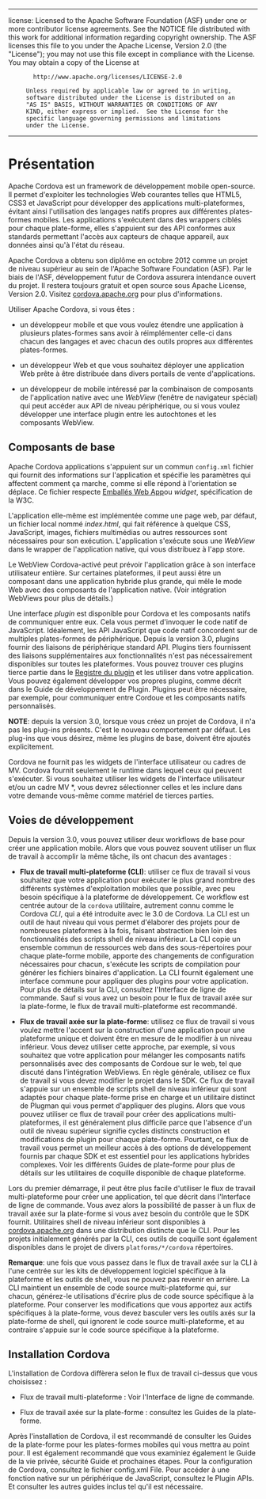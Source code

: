 * * *

license: Licensed to the Apache Software Foundation (ASF) under one or more contributor license agreements. See the NOTICE file distributed with this work for additional information regarding copyright ownership. The ASF licenses this file to you under the Apache License, Version 2.0 (the "License"); you may not use this file except in compliance with the License. You may obtain a copy of the License at

           http://www.apache.org/licenses/LICENSE-2.0
    
         Unless required by applicable law or agreed to in writing,
         software distributed under the License is distributed on an
         "AS IS" BASIS, WITHOUT WARRANTIES OR CONDITIONS OF ANY
         KIND, either express or implied.  See the License for the
         specific language governing permissions and limitations
         under the License.
    

* * *

# Présentation

Apache Cordova est un framework de développement mobile open-source. Il permet d'exploiter les technologies Web courantes telles que HTML5, CSS3 et JavaScript pour développer des applications multi-plateformes, évitant ainsi l'utilisation des langages natifs propres aux différentes plates-formes mobiles. Les applications s'exécutent dans des wrappers ciblés pour chaque plate-forme, elles s'appuient sur des API conformes aux standards permettant l'accès aux capteurs de chaque appareil, aux données ainsi qu'à l'état du réseau.

Apache Cordova a obtenu son diplôme en octobre 2012 comme un projet de niveau supérieur au sein de l'Apache Software Foundation (ASF). Par le biais de l'ASF, développement futur de Cordova assurera intendance ouvert du projet. Il restera toujours gratuit et open source sous Apache License, Version 2.0. Visitez [cordova.apache.org][1] pour plus d'informations.

 [1]: http://cordova.apache.org

Utiliser Apache Cordova, si vous êtes :

*   un développeur mobile et que vous voulez étendre une application à plusieurs plates-formes sans avoir à réimplémenter celle-ci dans chacun des langages et avec chacun des outils propres aux différentes plates-formes.

*   un développeur Web et que vous souhaitez déployer une application Web prête à être distribuée dans divers portails de vente d'applications.

*   un développeur de mobile intéressé par la combinaison de composants de l'application native avec une *WebView* (fenêtre de navigateur spécial) qui peut accéder aux API de niveau périphérique, ou si vous voulez développer une interface plugin entre les autochtones et les composants WebView.

## Composants de base

Apache Cordova applications s'appuient sur un commun `config.xml` fichier qui fournit des informations sur l'application et spécifie les paramètres qui affectent comment ça marche, comme si elle répond à l'orientation se déplace. Ce fichier respecte [Emballés Web App][2]ou *widget*, spécification de la W3C.

 [2]: http://www.w3.org/TR/widgets/

L'application elle-même est implémentée comme une page web, par défaut, un fichier local nommé *index.html*, qui fait référence à quelque CSS, JavaScript, images, fichiers multimédias ou autres ressources sont nécessaires pour son exécution. L'application s'exécute sous une *WebView* dans le wrapper de l'application native, qui vous distribuez à l'app store.

Le WebView Cordova-activé peut prévoir l'application grâce à son interface utilisateur entière. Sur certaines plateformes, il peut aussi être un composant dans une application hybride plus grande, qui mêle le mode Web avec des composants de l'application native. (Voir intégration WebViews pour plus de détails.)

Une interface *plugin* est disponible pour Cordova et les composants natifs de communiquer entre eux. Cela vous permet d'invoquer le code natif de JavaScript. Idéalement, les API JavaScript que code natif concordent sur de multiples plates-formes de périphérique. Depuis la version 3.0, plugins fournir des liaisons de périphérique standard API. Plugins tiers fournissent des liaisons supplémentaires aux fonctionnalités n'est pas nécessairement disponibles sur toutes les plateformes. Vous pouvez trouver ces plugins tierce partie dans le [Registre du plugin][3] et les utiliser dans votre application. Vous pouvez également développer vos propres plugins, comme décrit dans le Guide de développement de Plugin. Plugins peut être nécessaire, par exemple, pour communiquer entre Cordoue et les composants natifs personnalisés.

 [3]: http://plugins.cordova.io

**NOTE**: depuis la version 3.0, lorsque vous créez un projet de Cordova, il n'a pas les plug-ins présents. C'est le nouveau comportement par défaut. Les plug-ins que vous désirez, même les plugins de base, doivent être ajoutés explicitement.

Cordova ne fournit pas les widgets de l'interface utilisateur ou cadres de MV. Cordova fournit seulement le runtime dans lequel ceux qui peuvent s'exécuter. Si vous souhaitez utiliser les widgets de l'interface utilisateur et/ou un cadre MV *, vous devrez sélectionner celles et les inclure dans votre demande vous-même comme matériel de tierces parties.

## Voies de développement

Depuis la version 3.0, vous pouvez utiliser deux workflows de base pour créer une application mobile. Alors que vous pouvez souvent utiliser un flux de travail à accomplir la même tâche, ils ont chacun des avantages :

*   **Flux de travail multi-plateforme (CLI)**: utiliser ce flux de travail si vous souhaitez que votre application pour exécuter le plus grand nombre des différents systèmes d'exploitation mobiles que possible, avec peu besoin spécifique à la plateforme de développement. Ce workflow est centrée autour de la `cordova` utilitaire, autrement connu comme le Cordova *CLI*, qui a été introduite avec le 3.0 de Cordova. La CLI est un outil de haut niveau qui vous permet d'élaborer des projets pour de nombreuses plateformes à la fois, faisant abstraction bien loin des fonctionnalités des scripts shell de niveau inférieur. La CLI copie un ensemble commun de ressources web dans des sous-répertoires pour chaque plate-forme mobile, apporte des changements de configuration nécessaires pour chacun, s'exécute les scripts de compilation pour générer les fichiers binaires d'application. La CLI fournit également une interface commune pour appliquer des plugins pour votre application. Pour plus de détails sur la CLI, consultez l'Interface de ligne de commande. Sauf si vous avez un besoin pour le flux de travail axée sur la plate-forme, le flux de travail multi-plateforme est recommandé.

*   **Flux de travail axée sur la plate-forme**: utilisez ce flux de travail si vous voulez mettre l'accent sur la construction d'une application pour une plateforme unique et doivent être en mesure de le modifier à un niveau inférieur. Vous devez utiliser cette approche, par exemple, si vous souhaitez que votre application pour mélanger les composants natifs personnalisés avec des composants de Cordoue sur le web, tel que discuté dans l'intégration WebViews. En règle générale, utilisez ce flux de travail si vous devez modifier le projet dans le SDK. Ce flux de travail s'appuie sur un ensemble de scripts shell de niveau inférieur qui sont adaptés pour chaque plate-forme prise en charge et un utilitaire distinct de Plugman qui vous permet d'appliquer des plugins. Alors que vous pouvez utiliser ce flux de travail pour créer des applications multi-plateformes, il est généralement plus difficile parce que l'absence d'un outil de niveau supérieur signifie cycles distincts construction et modifications de plugin pour chaque plate-forme. Pourtant, ce flux de travail vous permet un meilleur accès à des options de développement fournis par chaque SDK et est essentiel pour les applications hybrides complexes. Voir les différents Guides de plate-forme pour plus de détails sur les utilitaires de coquille disponible de chaque plateforme.

Lors du premier démarrage, il peut être plus facile d'utiliser le flux de travail multi-plateforme pour créer une application, tel que décrit dans l'Interface de ligne de commande. Vous avez alors la possibilité de passer à un flux de travail axée sur la plate-forme si vous avez besoin du contrôle que le SDK fournit. Utilitaires shell de niveau inférieur sont disponibles à [cordova.apache.org][1] dans une distribution distincte que le CLI. Pour les projets initialement générés par la CLI, ces outils de coquille sont également disponibles dans le projet de divers `platforms/*/cordova` répertoires.

**Remarque**: une fois que vous passez dans le flux de travail axée sur la CLI à l'une centrée sur les kits de développement logiciel spécifique à la plateforme et les outils de shell, vous ne pouvez pas revenir en arrière. La CLI maintient un ensemble de code source multi-plateforme qui, sur chacun, générez-le utilisations d'écrire plus de code source spécifique à la plateforme. Pour conserver les modifications que vous apportez aux actifs spécifiques à la plate-forme, vous devez basculer vers les outils axés sur la plate-forme de shell, qui ignorent le code source multi-plateforme, et au contraire s'appuie sur le code source spécifique à la plateforme.

## Installation Cordova

L'installation de Cordova diffèrera selon le flux de travail ci-dessus que vous choisissez :

*   Flux de travail multi-plateforme : Voir l'Interface de ligne de commande.

*   Flux de travail axée sur la plate-forme : consultez les Guides de la plate-forme.

Après l'installation de Cordova, il est recommandé de consulter les Guides de la plate-forme pour les plates-formes mobiles qui vous mettra au point pour. Il est également recommandé que vous examiniez également le Guide de la vie privée, sécurité Guide et prochaines étapes. Pour la configuration de Cordova, consultez le fichier config.xml File. Pour accéder à une fonction native sur un périphérique de JavaScript, consultez le Plugin APIs. Et consulter les autres guides inclus tel qu'il est nécessaire.